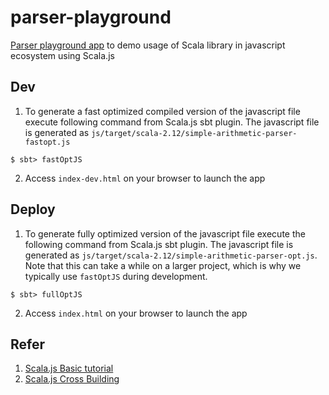 # parser-playground
[Parser playground app](https://iamsmkr.github.io/parser-playground/) to demo usage of Scala library in javascript ecosystem using Scala.js

## Dev
1. To generate a fast optimized compiled version of the javascript file execute following command from Scala.js sbt plugin. The javascript file is generated as `js/target/scala-2.12/simple-arithmetic-parser-fastopt.js`

  ```
  $ sbt> fastOptJS
  ```

2. Access `index-dev.html` on your browser to launch the app

## Deploy
1. To generate fully optimized version of the javascript file execute the following command from Scala.js sbt plugin. The javascript file is generated as `js/target/scala-2.12/simple-arithmetic-parser-opt.js`. Note that this can take a while on a larger project, which is why we typically use `fastOptJS` during development. 

  ```
  $ sbt> fullOptJS
  ```

2. Access `index.html` on your browser to launch the app

## Refer

1. [Scala.js Basic tutorial](https://www.scala-js.org/doc/tutorial/basic/)
2. [Scala.js Cross Building](https://www.scala-js.org/doc/project/cross-build.html)
